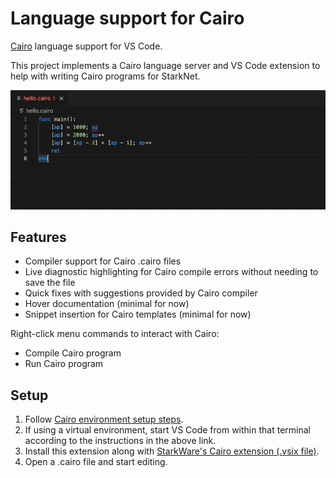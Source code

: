 # Language support for Cairo

[Cairo](https://www.cairo-lang.org/) language support for VS Code.

This project implements a Cairo language server and VS Code extension to help with writing Cairo programs for StarkNet.

![](images/main.gif)

## Features

- Compiler support for Cairo .cairo files
- Live diagnostic highlighting for Cairo compile errors without needing to save the file
- Quick fixes with suggestions provided by Cairo compiler
- Hover documentation (minimal for now)
- Snippet insertion for Cairo templates (minimal for now)

Right-click menu commands to interact with Cairo:
- Compile Cairo program
- Run Cairo program

## Setup

1. Follow [Cairo environment setup steps](https://www.cairo-lang.org/docs/quickstart.html).
2. If using a virtual environment, start VS Code from within that terminal according to the instructions in the above link.
3. Install this extension along with [StarkWare's Cairo extension (.vsix file)](https://github.com/starkware-libs/cairo-lang/releases).
4. Open a .cairo file and start editing.
